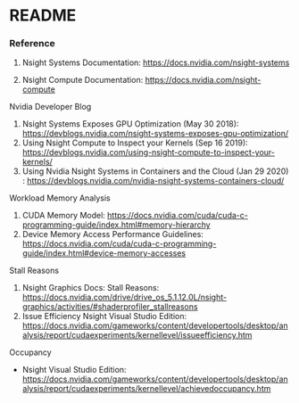 # README





### Reference


1. Nsight Systems Documentation: https://docs.nvidia.com/nsight-systems

1. Nsight Compute Documentation: https://docs.nvidia.com/nsight-compute


Nvidia Developer Blog

1. Nsight Systems Exposes GPU Optimization (May 30 2018): https://devblogs.nvidia.com/nsight-systems-exposes-gpu-optimization/
1. Using Nsight Compute to Inspect your Kernels (Sep 16 2019): https://devblogs.nvidia.com/using-nsight-compute-to-inspect-your-kernels/
1. Using Nvidia Nsight Systems in Containers and the Cloud (Jan 29 2020) : https://devblogs.nvidia.com/nvidia-nsight-systems-containers-cloud/


Workload Memory Analysis

1. CUDA Memory Model: https://docs.nvidia.com/cuda/cuda-c-programming-guide/index.html#memory-hierarchy
1. Device Memory Access Performance Guidelines: https://docs.nvidia.com/cuda/cuda-c-programming-guide/index.html#device-memory-accesses


Stall Reasons

1. Nsight Graphics Docs: Stall Reasons: https://docs.nvidia.com/drive/drive_os_5.1.12.0L/nsight-graphics/activities/#shaderprofiler_stallreasons
1. Issue Efficiency Nsight Visual Studio Edition: https://docs.nvidia.com/gameworks/content/developertools/desktop/analysis/report/cudaexperiments/kernellevel/issueefficiency.htm


Occupancy

* Nsight Visual Studio Edition: https://docs.nvidia.com/gameworks/content/developertools/desktop/analysis/report/cudaexperiments/kernellevel/achievedoccupancy.htm